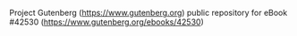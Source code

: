 Project Gutenberg (https://www.gutenberg.org) public repository for eBook #42530 (https://www.gutenberg.org/ebooks/42530)
